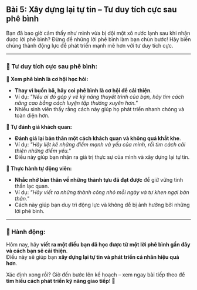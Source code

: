 ## Bài 5: Xây dựng lại tự tin – Tư duy tích cực sau phê bình

Bạn đã bao giờ cảm thấy như mình vừa bị dội một xô nước lạnh sau khi nhận được lời phê bình? Đừng để những lời phê bình làm bạn chùn bước! Hãy biến chúng thành động lực để phát triển mạnh mẽ hơn với tư duy tích cực.

---

### 📌 Tư duy tích cực sau phê bình:

**🔹 Xem phê bình là cơ hội học hỏi:**
- **Thay vì buồn bã, hãy coi phê bình là cơ hội để cải thiện**.  
- Ví dụ: *"Nếu ai đó góp ý về kỹ năng thuyết trình của bạn, hãy tìm cách nâng cao bằng cách luyện tập thường xuyên hơn."*  
- Nhiều sinh viên thấy rằng cách này giúp họ phát triển nhanh chóng và toàn diện hơn.

**🔹 Tự đánh giá khách quan:**
- **Đánh giá lại bản thân một cách khách quan và không quá khắt khe**.  
- Ví dụ: *"Hãy liệt kê những điểm mạnh và yếu của mình, rồi tìm cách cải thiện những điểm yếu."*  
- Điều này giúp bạn nhận ra giá trị thực sự của mình và xây dựng lại tự tin.

**🔹 Thực hành tự động viên:**
- **Nhắc nhở bản thân về những thành tựu đã đạt được** để giữ vững tinh thần lạc quan.  
- Ví dụ: *"Hãy viết ra những thành công nhỏ mỗi ngày và tự khen ngợi bản thân."*  
- Cách này giúp bạn duy trì động lực và không dễ bị ảnh hưởng bởi những lời phê bình.

---

### 🚀 Hành động:

Hôm nay, hãy **viết ra một điều bạn đã học được từ một lời phê bình gần đây và cách bạn sẽ cải thiện**.  
Điều này sẽ giúp bạn **xây dựng lại tự tin và phát triển cá nhân hiệu quả hơn**.  

Xác định xong rồi? Giờ đến bước lên kế hoạch – xem ngay bài tiếp theo để **tìm hiểu cách phát triển kỹ năng giao tiếp**! 🌟